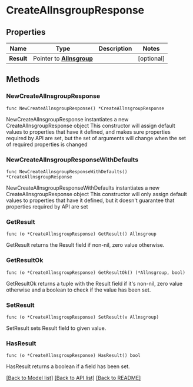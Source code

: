 # CreateAllnsgroupResponse

## Properties

Name | Type | Description | Notes
------------ | ------------- | ------------- | -------------
**Result** | Pointer to [**Allnsgroup**](Allnsgroup.md) |  | [optional] 

## Methods

### NewCreateAllnsgroupResponse

`func NewCreateAllnsgroupResponse() *CreateAllnsgroupResponse`

NewCreateAllnsgroupResponse instantiates a new CreateAllnsgroupResponse object
This constructor will assign default values to properties that have it defined,
and makes sure properties required by API are set, but the set of arguments
will change when the set of required properties is changed

### NewCreateAllnsgroupResponseWithDefaults

`func NewCreateAllnsgroupResponseWithDefaults() *CreateAllnsgroupResponse`

NewCreateAllnsgroupResponseWithDefaults instantiates a new CreateAllnsgroupResponse object
This constructor will only assign default values to properties that have it defined,
but it doesn't guarantee that properties required by API are set

### GetResult

`func (o *CreateAllnsgroupResponse) GetResult() Allnsgroup`

GetResult returns the Result field if non-nil, zero value otherwise.

### GetResultOk

`func (o *CreateAllnsgroupResponse) GetResultOk() (*Allnsgroup, bool)`

GetResultOk returns a tuple with the Result field if it's non-nil, zero value otherwise
and a boolean to check if the value has been set.

### SetResult

`func (o *CreateAllnsgroupResponse) SetResult(v Allnsgroup)`

SetResult sets Result field to given value.

### HasResult

`func (o *CreateAllnsgroupResponse) HasResult() bool`

HasResult returns a boolean if a field has been set.


[[Back to Model list]](../README.md#documentation-for-models) [[Back to API list]](../README.md#documentation-for-api-endpoints) [[Back to README]](../README.md)


